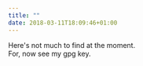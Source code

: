 ```yaml
---
title: ""
date: 2018-03-11T18:09:46+01:00
---
```


Here's not much to find at the moment.  
For, now see my gpg key.
